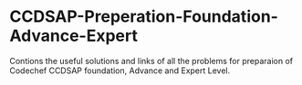 # CCDSAP-Preperation-Foundation-Advance-Expert
Contions the useful solutions and links of all the problems for preparaion of Codechef CCDSAP foundation, Advance and Expert Level.
